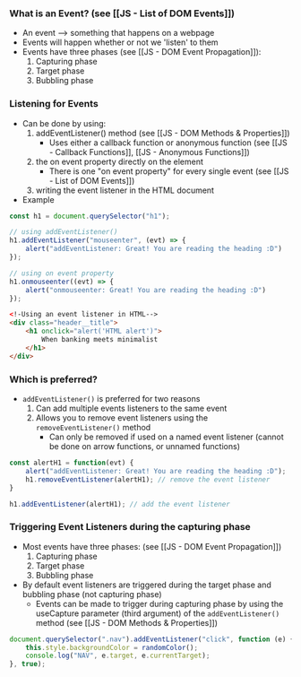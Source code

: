### What is an Event? (see [[JS - List of DOM Events]])
* An event --> something that happens on a webpage
* Events will happen whether or not we 'listen' to them
* Events have three phases (see [[JS - DOM Event Propagation]]):
	1) Capturing phase
	2) Target phase
	3) Bubbling phase

### Listening for Events
* Can be done by using:
	1) addEventListener() method (see [[JS - DOM Methods & Properties]])
		* Uses either a callback function or anonymous function (see [[JS - Callback Functions]], [[JS - Anonymous Functions]])
	2) the on event property directly on the element 
		* There is one "on event property" for every single event (see [[JS - List of DOM Events]])
	3) writing the event listener in the HTML document
* Example
```js
const h1 = document.querySelector("h1");

// using addEventListener()
h1.addEventListener("mouseenter", (evt) => {
	alert("addEventListener: Great! You are reading the heading :D")
});

// using on event property
h1.onmouseenter((evt) => {
	alert("onmouseenter: Great! You are reading the heading :D")
});
```

```html
<!-Using an event listener in HTML-->
<div class="header__title">
	<h1 onclick="alert('HTML alert')"> 
		When banking meets minimalist
	</h1>
</div>
```

### Which is preferred?
* `addEventListener()` is preferred for two reasons
	1) Can add multiple events listeners to the same event
	2) Allows you to remove event listeners using the `removeEventListener()` method
		* Can only be removed if used on a named event listener (cannot be done on arrow functions, or unnamed functions)
```js
const alertH1 = function(evt) {
	alert("addEventListener: Great! You are reading the heading :D");
	h1.removeEventListener(alertH1); // remove the event listener
}

h1.addEventListener(alertH1); // add the event listener
```

### Triggering Event Listeners during the capturing phase
* Most events have three phases: (see [[JS - DOM Event Propagation]])
	1) Capturing phase
	2) Target phase
	3) Bubbling phase
* By default event listeners are triggered during the target phase and bubbling phase (not capturing phase)
	* Events can be made to trigger during capturing phase by using the useCapture parameter (third argument) of the `addEventListener()` method (see [[JS - DOM Methods & Properties]])
```js
document.querySelector(".nav").addEventListener("click", function (e) {
	this.style.backgroundColor = randomColor();
	console.log("NAV", e.target, e.currentTarget);
}, true);
```
